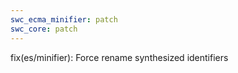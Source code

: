 ```yaml
---
swc_ecma_minifier: patch
swc_core: patch
---
```


fix(es/minifier): Force rename synthesized identifiers
